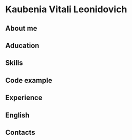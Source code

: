 # Kaubenia Vitali Leonidovich
## About me
## Aducation
## Skills
## Code example
## Experience
## English
## Contacts